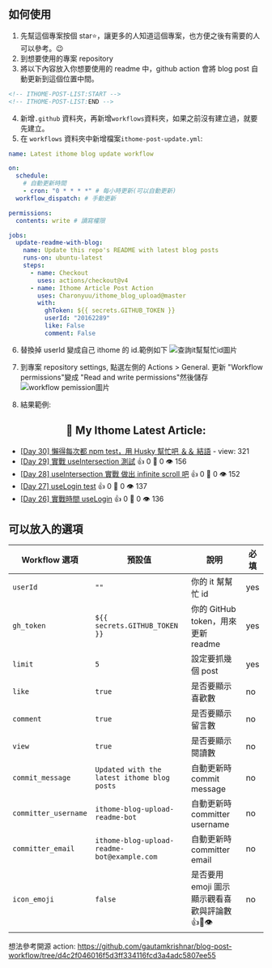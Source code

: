 ## 如何使用

1. 先幫這個專案按個 star⭐，讓更多的人知道這個專案，也方便之後有需要的人可以參考。😉
2. 到想要使用的專案 repository
3. 將以下內容放入你想要使用的 readme 中，github action 會將 blog post 自動更新到這個位置中間。

```markdown
<!-- ITHOME-POST-LIST:START -->
<!-- ITHOME-POST-LIST:END -->
```

4. 新增`.github` 資料夾，再新增`workflows`資料夾，如果之前沒有建立過，就要先建立。
5. 在 `workflows` 資料夾中新增檔案`ithome-post-update.yml`:

```yaml
name: Latest ithome blog update workflow

on:
  schedule:
    # 自動更新時間
    - cron: "0 * * * *" # 每小時更新(可以自動更新)
  workflow_dispatch: # 手動更新

permissions:
  contents: write # 讀寫權限

jobs:
  update-readme-with-blog:
    name: Update this repo's README with latest blog posts
    runs-on: ubuntu-latest
    steps:
      - name: Checkout
        uses: actions/checkout@v4
      - name: Ithome Article Post Action
        uses: Charonyuu/ithome_blog_upload@master
        with:
          ghToken: ${{ secrets.GITHUB_TOKEN }}
          userId: "20162289"
          like: False
          comment: False
```

6. 替換掉 userId 變成自己 ithome 的 id.範例如下
   ![查詢it幫幫忙id圖片](https://github.com/Charonyuu/ithome_blog_upload/assets/88021016/c35b54af-9e78-4d94-81d6-3b9e34f6797b)
7. 到專案 repository settings, 點選左側的 Actions > General. 更新 "Workflow permissions"變成 "Read and write permissions"然後儲存
   ![workflow pemission圖片](https://github.com/Charonyuu/ithome_blog_upload/assets/88021016/03b4c69c-a562-40ed-a1d7-48d33d992b8f)

8. 結果範例:

<!-- ITHOME-POST-LIST:START -->
<h2 align="center">📃 My Ithome Latest Article:</h2>

- [[Day 30] 懶得每次都 npm test，用 Husky 幫忙吧 ＆＆ 結語](https://ithelp.ithome.com.tw/articles/10336289) - view: 321
- [[Day 29] 實戰 useIntersection 測試](https://ithelp.ithome.com.tw/articles/10336288) 👍 0 💬 0 👁️ 156
- [[Day 28] useIntersection 實戰 做出 infinite scroll 吧](https://ithelp.ithome.com.tw/articles/10335993) 👍 0 💬 0 👁️ 152
- [[Day 27] useLogin test](https://ithelp.ithome.com.tw/articles/10335623) 👍 0 💬 0 👁️ 137
- [[Day 26] 實戰時間 useLogin](https://ithelp.ithome.com.tw/articles/10335028) 👍 0 💬 0 👁️ 136
<!-- ITHOME-POST-LIST:END -->

## 可以放入的選項

| Workflow 選項        | 預設值                                      | 說明                                           | 必填 |
| -------------------- | ------------------------------------------- | ---------------------------------------------- | ---- |
| `userId`             | `""`                                        | 你的 it 幫幫忙 id                              | yes  |
| `gh_token`           | `${{ secrets.GITHUB_TOKEN }}`               | 你的 GitHub token，用來更新 readme             | yes  |
| `limit`              | `5`                                         | 設定要抓幾個 post                              | yes  |
| `like`               | `true`                                      | 是否要顯示喜歡數                               | no   |
| `comment`            | `true`                                      | 是否要顯示留言數                               | no   |
| `view`               | `true`                                      | 是否要顯示閱讀數                               | no   |
| `commit_message`     | `Updated with the latest ithome blog posts` | 自動更新時 commit message                      | no   |
| `committer_username` | `ithome-blog-upload-readme-bot`             | 自動更新時 committer username                  | no   |
| `committer_email`    | `ithome-blog-upload-readme-bot@example.com` | 自動更新時 committer email                     | no   |
| `icon_emoji`         | `false`                                     | 是否要用 emoji 圖示顯示觀看喜歡與評論數 👍💬👁️ | no   |

想法參考開源 action: https://github.com/gautamkrishnar/blog-post-workflow/tree/d4c2f046016f5d3ff334116fcd3a4adc5807ee55
